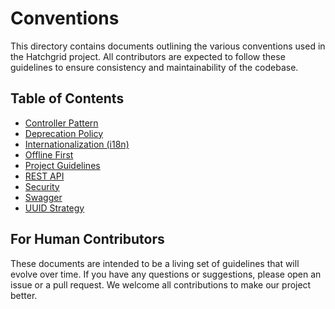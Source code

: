 # Conventions

This directory contains documents outlining the various conventions used in the Hatchgrid project. All contributors are expected to follow these guidelines to ensure consistency and maintainability of the codebase.

## Table of Contents

- [Controller Pattern](./controller-pattern.md)
- [Deprecation Policy](./deprecation-policy.md)
- [Internationalization (i18n)](./i18n.md)
- [Offline First](./offline-first.md)
- [Project Guidelines](./project-guidelines.md)
- [REST API](./rest-api.md)
- [Security](./security.md)
- [Swagger](./swagger.md)
- [UUID Strategy](./uuid-strategy.md)

## For Human Contributors

These documents are intended to be a living set of guidelines that will evolve over time. If you have any questions or suggestions, please open an issue or a pull request. We welcome all contributions to make our project better.
